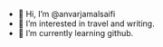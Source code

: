 - 👋 Hi, I’m @anvarjamalsaifi
- 👀 I’m interested in travel and writing.
- 🌱 I’m currently learning github.

<!---
anvarjamalsaifi/anvarjamalsaifi is a ✨ special ✨ repository because its `README.md` (this file) appears on your GitHub profile.
You can click the Preview link to take a look at your changes.
--->
